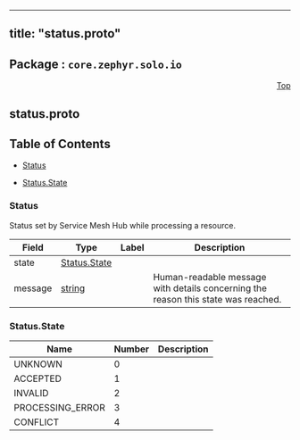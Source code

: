 
---
title: "status.proto"
---

## Package : `core.zephyr.solo.io`



<a name="top"></a>

<a name="API Reference for status.proto"></a>
<p align="right"><a href="#top">Top</a></p>

## status.proto


## Table of Contents
  - [Status](#core.zephyr.solo.io.Status)

  - [Status.State](#core.zephyr.solo.io.Status.State)






<a name="core.zephyr.solo.io.Status"></a>

### Status
Status set by Service Mesh Hub while processing a resource.


| Field | Type | Label | Description |
| ----- | ---- | ----- | ----------- |
| state | [Status.State](#core.zephyr.solo.io.Status.State) |  |  |
| message | [string](#string) |  | Human-readable message with details concerning the reason this state was reached. |





 <!-- end messages -->


<a name="core.zephyr.solo.io.Status.State"></a>

### Status.State


| Name | Number | Description |
| ---- | ------ | ----------- |
| UNKNOWN | 0 |  |
| ACCEPTED | 1 |  |
| INVALID | 2 |  |
| PROCESSING_ERROR | 3 |  |
| CONFLICT | 4 |  |


 <!-- end enums -->

 <!-- end HasExtensions -->

 <!-- end services -->

